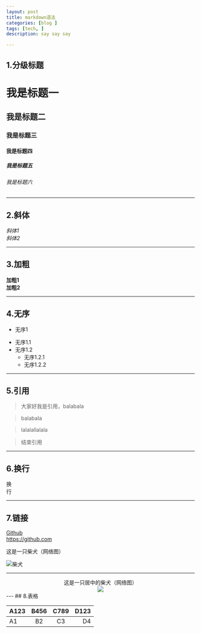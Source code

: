 ```yaml
---
layout: post
title: markdown语法
categories: [blog ]
tags: [tech, ]
description: say say say

---
```


## 1.分级标题

# 我是标题一  

## 我是标题二  

### 我是标题三  

#### 我是标题四  

##### 我是标题五  

###### 我是标题六  


---
##  2.斜体  

  *斜体1*  
  _斜体2_   

---  

## 3.加粗  
**加粗1**  
__加粗2__  

---

## 4.无序
-  无序1
 + 无序1.1
 + 无序1.2
     *  无序1.2.1
     *  无序1.2.2

---

## 5.引用
> 大家好我是引用，balabala 

> balabala 

> lalalallalala 

> 结束引用

---

## 6.换行
换  
行  

---

## 7.链接
[Github](https://github.com)  
<https://github.com>

这是一只柴犬（网络图）  

![柴犬](http://image3.cnpp.cn/upload2/goodpic/20140412/img_277945_3_27.jpg_800_600.jpg)

---   
<center>这是一只居中的柴犬（网络图）</center>


<center>
    <img src="http://www.cnr.cn/ent/list/20160323/W020160323549820098072.jpg">
</center>
---
## 8.表格  

| A123 | B456 | C789 | D123 |
|:---|:---:|:---:|---:|
|A1|B2|C3|D4|
